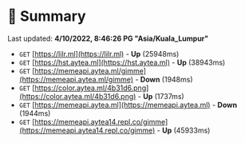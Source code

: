 # 📖 Summary
Last updated: **4/10/2022, 8:46:26 PG "Asia/Kuala_Lumpur"**

- `GET` [https://lilr.ml](https://lilr.ml) - **Up** (25948ms)
- `GET` [https://hst.aytea.ml](https://hst.aytea.ml) - **Up** (38943ms)
- `GET` [https://memeapi.aytea.ml/gimme](https://memeapi.aytea.ml/gimme) - **Down** (1948ms)
- `GET` [https://color.aytea.ml/4b31d6.png](https://color.aytea.ml/4b31d6.png) - **Up** (1737ms)
- `GET` [https://memeapi.aytea.ml](https://memeapi.aytea.ml) - **Down** (1944ms)
- `GET` [https://memeapi.aytea14.repl.co/gimme](https://memeapi.aytea14.repl.co/gimme) - **Up** (45933ms)
